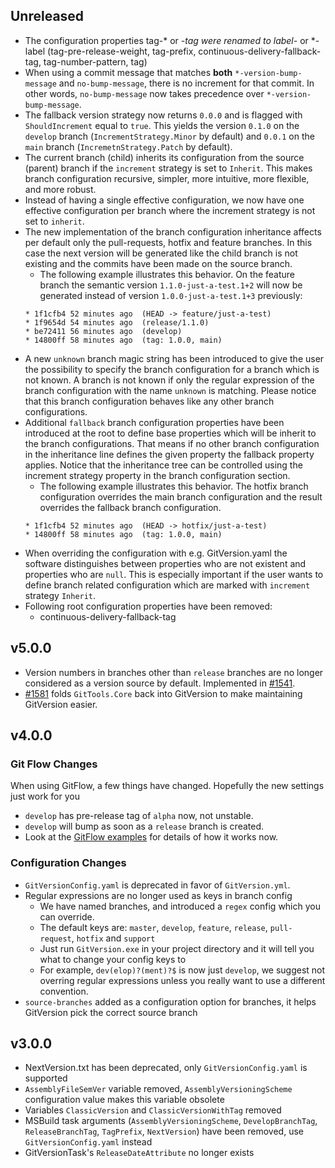 ## Unreleased
*   The configuration properties tag-* or *-tag were renamed to label-* or *-label (tag-pre-release-weight, tag-prefix, continuous-delivery-fallback-tag, tag-number-pattern, tag)
*   When using a commit message that matches **both** `*-version-bump-message` and `no-bump-message`, there is no increment for that commit. In other words, `no-bump-message` now takes precedence over `*-version-bump-message`.
*   The fallback version strategy now returns `0.0.0` and is flagged with `ShouldIncrement` equal to `true`. This yields the version `0.1.0` on the `develop` branch (`IncrementStrategy.Minor` by default) and `0.0.1` on the `main` branch (`IncremetnStrategy.Patch` by default).
*   The current branch (child) inherits its configuration from the source (parent) branch if the `increment` strategy is set to `Inherit`. This makes branch configuration recursive, simpler, more intuitive, more flexible, and more robust.
*   Instead of having a single effective configuration, we now have one effective configuration per branch where the increment strategy is not set to `inherit`.
*   The new implementation of the branch configuration inheritance affects per default only the pull-requests, hotfix and feature branches. In this case the next version will be generated like the child branch is not existing and the commits have been made on the source branch.
    *   The following example illustrates this behavior. On the feature branch the semantic version `1.1.0-just-a-test.1+2` will now be generated instead of version `1.0.0-just-a-test.1+3` previously:
    ```
    * 1f1cfb4 52 minutes ago  (HEAD -> feature/just-a-test)
    * 1f9654d 54 minutes ago  (release/1.1.0)
    * be72411 56 minutes ago  (develop)
    * 14800ff 58 minutes ago  (tag: 1.0.0, main)
    ```
*   A new `unknown` branch magic string has been introduced to give the user the possibility to specify the branch configuration for a branch which is not known. A branch is not known if only the regular expression of the branch configuration with the name `unknown` is matching. Please notice that this branch configuration behaves like any other branch configurations.
*   Additional `fallback` branch configuration properties have been introduced at the root to define base properties which will be inherit to the branch configurations. That means if no other branch configuration in the inheritance line defines the given property the fallback property applies. Notice that the inheritance tree can be controlled using the increment strategy property in the branch configuration section.
    *   The following example illustrates this behavior. The hotfix branch configuration overrides the main branch configuration and the result overrides the fallback branch configuration.
    ```
    * 1f1cfb4 52 minutes ago  (HEAD -> hotfix/just-a-test)
    * 14800ff 58 minutes ago  (tag: 1.0.0, main)
    ```
*   When overriding the configuration with e.g. GitVersion.yaml the software distinguishes between properties who are not existent and properties who are `null`. This is especially important if the user wants to define branch related configuration which are marked with `increment` strategy `Inherit`.
*   Following root configuration properties have been removed:
    *   continuous-delivery-fallback-tag

## v5.0.0

*   Version numbers in branches other than `release` branches are no longer
    considered as a version source by default. Implemented in [#1541][pr-1541].
*   [#1581][pr-1581] folds `GitTools.Core` back into GitVersion to make
    maintaining GitVersion easier.

## v4.0.0

### Git Flow Changes

When using GitFlow, a few things have changed. Hopefully the new settings just
work for you

*   `develop` has pre-release tag of `alpha` now, not unstable.
*   `develop` will bump as soon as a `release` branch is created.
*   Look at the [GitFlow examples][gitflow] for details of how it works now.

### Configuration Changes

*   `GitVersionConfig.yaml` is deprecated in favor of `GitVersion.yml`.
*   Regular expressions are no longer used as keys in branch config
    *   We have named branches, and introduced a `regex` config which you can
        override.
    *   The default keys are: `master`, `develop`, `feature`, `release`, `pull-request`,
        `hotfix` and `support`
    *   Just run `GitVersion.exe` in your project directory and it will tell you
        what to change your config keys to
    *   For example, `dev(elop)?(ment)?$` is now just `develop`, we suggest not
        overring regular expressions unless you really want to use a different convention.
*   `source-branches` added as a configuration option for branches, it helps
    GitVersion pick the correct source branch

## v3.0.0

*   NextVersion.txt has been deprecated, only `GitVersionConfig.yaml` is supported
*   `AssemblyFileSemVer` variable removed, `AssemblyVersioningScheme` configuration
    value makes this variable obsolete
*   Variables `ClassicVersion` and `ClassicVersionWithTag` removed
*   MSBuild task arguments (`AssemblyVersioningScheme`, `DevelopBranchTag`,
    `ReleaseBranchTag`, `TagPrefix`, `NextVersion`) have been removed, use
    `GitVersionConfig.yaml` instead
*   GitVersionTask's `ReleaseDateAttribute` no longer exists

[gitflow]: https://gitversion.net/docs/learn/branching-strategies/gitflow-examples_complete
[pr-1541]: https://github.com/GitTools/GitVersion/pull/1541
[pr-1581]: https://github.com/GitTools/GitVersion/pull/1581
